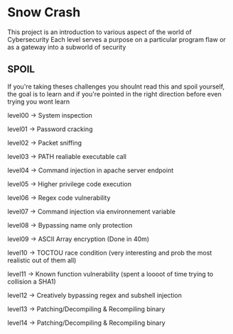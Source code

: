# Snow Crash

This project is an introduction to various aspect of the world of Cybersecurity
Each level serves a purpose on a particular program flaw or as a gateway into a subworld of security

## SPOIL ##
If you're taking theses challenges you shoulnt read this and spoil yourself, the goal is to learn and if you're pointed in the right direction before even trying you wont learn

level00 -> System inspection

level01 -> Password cracking

level02 -> Packet sniffing

level03 -> PATH realiable executable call

level04 -> Command injection in apache server endpoint

level05 -> Higher privilege code execution

level06 -> Regex code vulnerability

level07 -> Command injection via environnement variable

level08 -> Bypassing name only protection

level09 -> ASCII Array encryption (Done in 40m)

level10 -> TOCTOU race condition (very interesting and prob the most realistic out of them all)

level11 -> Known function vulnerability (spent a loooot of time trying to collision a SHA1)

level12 -> Creatively bypassing regex and subshell injection

level13 -> Patching/Decompiling & Recompiling binary

level14 -> Patching/Decompiling & Recompiling binary
